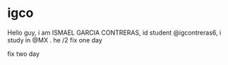 # igco
Hello guy, i am ISMAEL GARCIA CONTRERAS, id student @igcontreras6, i study in @MX . he
/2
fix one day

fix two day
